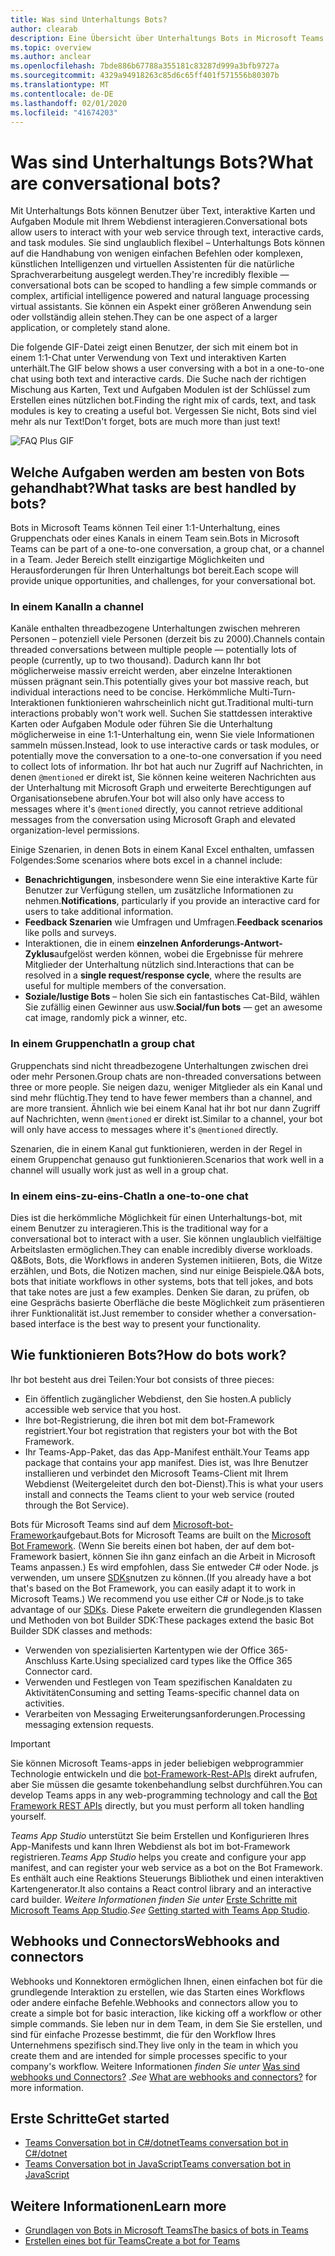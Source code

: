 ```yaml
---
title: Was sind Unterhaltungs Bots?
author: clearab
description: Eine Übersicht über Unterhaltungs Bots in Microsoft Teams.
ms.topic: overview
ms.author: anclear
ms.openlocfilehash: 7bde886b67788a355181c83287d999a3bfb9727a
ms.sourcegitcommit: 4329a94918263c85d6c65ff401f571556b80307b
ms.translationtype: MT
ms.contentlocale: de-DE
ms.lasthandoff: 02/01/2020
ms.locfileid: "41674203"
---
```

# <a name="what-are-conversational-bots"></a><span data-ttu-id="7c035-103">Was sind Unterhaltungs Bots?</span><span class="sxs-lookup"><span data-stu-id="7c035-103">What are conversational bots?</span></span>

<span data-ttu-id="7c035-104">Mit Unterhaltungs Bots können Benutzer über Text, interaktive Karten und Aufgaben Module mit Ihrem Webdienst interagieren.</span><span class="sxs-lookup"><span data-stu-id="7c035-104">Conversational bots allow users to interact with your web service through text, interactive cards, and task modules.</span></span> <span data-ttu-id="7c035-105">Sie sind unglaublich flexibel – Unterhaltungs Bots können auf die Handhabung von wenigen einfachen Befehlen oder komplexen, künstlichen Intelligenzen und virtuellen Assistenten für die natürliche Sprachverarbeitung ausgelegt werden.</span><span class="sxs-lookup"><span data-stu-id="7c035-105">They're incredibly flexible — conversational bots can be scoped to handling a few simple commands or complex, artificial intelligence powered and natural language processing virtual assistants.</span></span> <span data-ttu-id="7c035-106">Sie können ein Aspekt einer größeren Anwendung sein oder vollständig allein stehen.</span><span class="sxs-lookup"><span data-stu-id="7c035-106">They can be one aspect of a larger application, or completely stand alone.</span></span>

<span data-ttu-id="7c035-107">Die folgende GIF-Datei zeigt einen Benutzer, der sich mit einem bot in einem 1:1-Chat unter Verwendung von Text und interaktiven Karten unterhält.</span><span class="sxs-lookup"><span data-stu-id="7c035-107">The GIF below shows a user conversing with a bot in a one-to-one chat using both text and interactive cards.</span></span> <span data-ttu-id="7c035-108">Die Suche nach der richtigen Mischung aus Karten, Text und Aufgaben Modulen ist der Schlüssel zum Erstellen eines nützlichen bot.</span><span class="sxs-lookup"><span data-stu-id="7c035-108">Finding the right mix of cards, text, and task modules is key to creating a useful bot.</span></span> <span data-ttu-id="7c035-109">Vergessen Sie nicht, Bots sind viel mehr als nur Text!</span><span class="sxs-lookup"><span data-stu-id="7c035-109">Don't forget, bots are much more than just text!</span></span>

![FAQ Plus GIF](~/assets/images/FAQPlusEndUser.gif)

## <a name="what-tasks-are-best-handled-by-bots"></a><span data-ttu-id="7c035-111">Welche Aufgaben werden am besten von Bots gehandhabt?</span><span class="sxs-lookup"><span data-stu-id="7c035-111">What tasks are best handled by bots?</span></span>

<span data-ttu-id="7c035-112">Bots in Microsoft Teams können Teil einer 1:1-Unterhaltung, eines Gruppenchats oder eines Kanals in einem Team sein.</span><span class="sxs-lookup"><span data-stu-id="7c035-112">Bots in Microsoft Teams can be part of a one-to-one conversation, a group chat, or a channel in a Team.</span></span> <span data-ttu-id="7c035-113">Jeder Bereich stellt einzigartige Möglichkeiten und Herausforderungen für Ihren Unterhaltungs bot bereit.</span><span class="sxs-lookup"><span data-stu-id="7c035-113">Each scope will provide unique opportunities, and challenges, for your conversational bot.</span></span>

### <a name="in-a-channel"></a><span data-ttu-id="7c035-114">In einem Kanal</span><span class="sxs-lookup"><span data-stu-id="7c035-114">In a channel</span></span>

<span data-ttu-id="7c035-115">Kanäle enthalten threadbezogene Unterhaltungen zwischen mehreren Personen – potenziell viele Personen (derzeit bis zu 2000).</span><span class="sxs-lookup"><span data-stu-id="7c035-115">Channels contain threaded conversations between multiple people — potentially lots of people (currently, up to two thousand).</span></span> <span data-ttu-id="7c035-116">Dadurch kann Ihr bot möglicherweise massiv erreicht werden, aber einzelne Interaktionen müssen prägnant sein.</span><span class="sxs-lookup"><span data-stu-id="7c035-116">This potentially gives your bot massive reach, but individual interactions need to be concise.</span></span> <span data-ttu-id="7c035-117">Herkömmliche Multi-Turn-Interaktionen funktionieren wahrscheinlich nicht gut.</span><span class="sxs-lookup"><span data-stu-id="7c035-117">Traditional multi-turn interactions probably won't work well.</span></span> <span data-ttu-id="7c035-118">Suchen Sie stattdessen interaktive Karten oder Aufgaben Module oder führen Sie die Unterhaltung möglicherweise in eine 1:1-Unterhaltung ein, wenn Sie viele Informationen sammeln müssen.</span><span class="sxs-lookup"><span data-stu-id="7c035-118">Instead, look to use interactive cards or task modules, or potentially move the conversation to a one-to-one conversation if you need to collect lots of information.</span></span> <span data-ttu-id="7c035-119">Ihr bot hat auch nur Zugriff auf Nachrichten, in denen `@mentioned` er direkt ist, Sie können keine weiteren Nachrichten aus der Unterhaltung mit Microsoft Graph und erweiterte Berechtigungen auf Organisationsebene abrufen.</span><span class="sxs-lookup"><span data-stu-id="7c035-119">Your bot will also only have access to messages where it's `@mentioned` directly, you cannot retrieve additional messages from the conversation using Microsoft Graph and elevated organization-level permissions.</span></span>

<span data-ttu-id="7c035-120">Einige Szenarien, in denen Bots in einem Kanal Excel enthalten, umfassen Folgendes:</span><span class="sxs-lookup"><span data-stu-id="7c035-120">Some scenarios where bots excel in a channel include:</span></span>

* <span data-ttu-id="7c035-121">**Benachrichtigungen**, insbesondere wenn Sie eine interaktive Karte für Benutzer zur Verfügung stellen, um zusätzliche Informationen zu nehmen.</span><span class="sxs-lookup"><span data-stu-id="7c035-121">**Notifications**, particularly if you provide an interactive card for users to take additional information.</span></span>
* <span data-ttu-id="7c035-122">**Feedback Szenarien** wie Umfragen und Umfragen.</span><span class="sxs-lookup"><span data-stu-id="7c035-122">**Feedback scenarios** like polls and surveys.</span></span>
* <span data-ttu-id="7c035-123">Interaktionen, die in einem **einzelnen Anforderungs-Antwort-Zyklus**aufgelöst werden können, wobei die Ergebnisse für mehrere Mitglieder der Unterhaltung nützlich sind.</span><span class="sxs-lookup"><span data-stu-id="7c035-123">Interactions that can be resolved in a **single request/response cycle**, where the results are useful for multiple members of the conversation.</span></span>
* <span data-ttu-id="7c035-124">**Soziale/lustige Bots** – holen Sie sich ein fantastisches Cat-Bild, wählen Sie zufällig einen Gewinner aus usw.</span><span class="sxs-lookup"><span data-stu-id="7c035-124">**Social/fun bots** — get an awesome cat image, randomly pick a winner, etc.</span></span>

### <a name="in-a-group-chat"></a><span data-ttu-id="7c035-125">In einem Gruppenchat</span><span class="sxs-lookup"><span data-stu-id="7c035-125">In a group chat</span></span>

<span data-ttu-id="7c035-126">Gruppenchats sind nicht threadbezogene Unterhaltungen zwischen drei oder mehr Personen.</span><span class="sxs-lookup"><span data-stu-id="7c035-126">Group chats are non-threaded conversations between three or more people.</span></span> <span data-ttu-id="7c035-127">Sie neigen dazu, weniger Mitglieder als ein Kanal und sind mehr flüchtig.</span><span class="sxs-lookup"><span data-stu-id="7c035-127">They tend to have fewer members than a channel, and are more transient.</span></span> <span data-ttu-id="7c035-128">Ähnlich wie bei einem Kanal hat ihr bot nur dann Zugriff auf Nachrichten, wenn `@mentioned` er direkt ist.</span><span class="sxs-lookup"><span data-stu-id="7c035-128">Similar to a channel, your bot will only have access to messages where it's `@mentioned` directly.</span></span>

<span data-ttu-id="7c035-129">Szenarien, die in einem Kanal gut funktionieren, werden in der Regel in einem Gruppenchat genauso gut funktionieren.</span><span class="sxs-lookup"><span data-stu-id="7c035-129">Scenarios that work well in a channel will usually work just as well in a group chat.</span></span>

### <a name="in-a-one-to-one-chat"></a><span data-ttu-id="7c035-130">In einem eins-zu-eins-Chat</span><span class="sxs-lookup"><span data-stu-id="7c035-130">In a one-to-one chat</span></span>

<span data-ttu-id="7c035-131">Dies ist die herkömmliche Möglichkeit für einen Unterhaltungs-bot, mit einem Benutzer zu interagieren.</span><span class="sxs-lookup"><span data-stu-id="7c035-131">This is the traditional way for a conversational bot to interact with a user.</span></span> <span data-ttu-id="7c035-132">Sie können unglaublich vielfältige Arbeitslasten ermöglichen.</span><span class="sxs-lookup"><span data-stu-id="7c035-132">They can enable incredibly diverse workloads.</span></span> <span data-ttu-id="7c035-133">Q&Bots, Bots, die Workflows in anderen Systemen initiieren, Bots, die Witze erzählen, und Bots, die Notizen machen, sind nur einige Beispiele.</span><span class="sxs-lookup"><span data-stu-id="7c035-133">Q&A bots, bots that initiate workflows in other systems, bots that tell jokes, and bots that take notes are just a few examples.</span></span> <span data-ttu-id="7c035-134">Denken Sie daran, zu prüfen, ob eine Gesprächs basierte Oberfläche die beste Möglichkeit zum präsentieren ihrer Funktionalität ist.</span><span class="sxs-lookup"><span data-stu-id="7c035-134">Just remember to consider whether a conversation-based interface is the best way to present your functionality.</span></span>

## <a name="how-do-bots-work"></a><span data-ttu-id="7c035-135">Wie funktionieren Bots?</span><span class="sxs-lookup"><span data-stu-id="7c035-135">How do bots work?</span></span>

<span data-ttu-id="7c035-136">Ihr bot besteht aus drei Teilen:</span><span class="sxs-lookup"><span data-stu-id="7c035-136">Your bot consists of three pieces:</span></span>

* <span data-ttu-id="7c035-137">Ein öffentlich zugänglicher Webdienst, den Sie hosten.</span><span class="sxs-lookup"><span data-stu-id="7c035-137">A publicly accessible web service that you host.</span></span>
* <span data-ttu-id="7c035-138">Ihre bot-Registrierung, die ihren bot mit dem bot-Framework registriert.</span><span class="sxs-lookup"><span data-stu-id="7c035-138">Your bot registration that registers your bot with the Bot Framework.</span></span>
* <span data-ttu-id="7c035-139">Ihr Teams-App-Paket, das das App-Manifest enthält.</span><span class="sxs-lookup"><span data-stu-id="7c035-139">Your Teams app package that contains your app manifest.</span></span> <span data-ttu-id="7c035-140">Dies ist, was Ihre Benutzer installieren und verbindet den Microsoft Teams-Client mit Ihrem Webdienst (Weitergeleitet durch den bot-Dienst).</span><span class="sxs-lookup"><span data-stu-id="7c035-140">This is what your users install and connects the Teams client to your web service (routed through the Bot Service).</span></span>

<span data-ttu-id="7c035-141">Bots für Microsoft Teams sind auf dem [Microsoft-bot-Framework](https://dev.botframework.com/)aufgebaut.</span><span class="sxs-lookup"><span data-stu-id="7c035-141">Bots for Microsoft Teams are built on the [Microsoft Bot Framework](https://dev.botframework.com/).</span></span> <span data-ttu-id="7c035-142">(Wenn Sie bereits einen bot haben, der auf dem bot-Framework basiert, können Sie ihn ganz einfach an die Arbeit in Microsoft Teams anpassen.) Es wird empfohlen, dass Sie entweder C# oder Node. js verwenden, um unsere [SDKs](/microsoftteams/platform/#pivot=sdk-tools)nutzen zu können.</span><span class="sxs-lookup"><span data-stu-id="7c035-142">(If you already have a bot that's based on the Bot Framework, you can easily adapt it to work in Microsoft Teams.) We recommend you use either C# or Node.js to take advantage of our [SDKs](/microsoftteams/platform/#pivot=sdk-tools).</span></span> <span data-ttu-id="7c035-143">Diese Pakete erweitern die grundlegenden Klassen und Methoden von bot Builder SDK:</span><span class="sxs-lookup"><span data-stu-id="7c035-143">These packages extend the basic Bot Builder SDK classes and methods:</span></span>

* <span data-ttu-id="7c035-144">Verwenden von spezialisierten Kartentypen wie der Office 365-Anschluss Karte.</span><span class="sxs-lookup"><span data-stu-id="7c035-144">Using specialized card types like the Office 365 Connector card.</span></span>
* <span data-ttu-id="7c035-145">Verwenden und Festlegen von Team spezifischen Kanaldaten zu Aktivitäten</span><span class="sxs-lookup"><span data-stu-id="7c035-145">Consuming and setting Teams-specific channel data on activities.</span></span>
* <span data-ttu-id="7c035-146">Verarbeiten von Messaging Erweiterungsanforderungen.</span><span class="sxs-lookup"><span data-stu-id="7c035-146">Processing messaging extension requests.</span></span>

> [!IMPORTANT]
> <span data-ttu-id="7c035-147">Sie können Microsoft Teams-apps in jeder beliebigen webprogrammier Technologie entwickeln und die [bot-Framework-Rest-APIs](/bot-framework/rest-api/bot-framework-rest-overview) direkt aufrufen, aber Sie müssen die gesamte tokenbehandlung selbst durchführen.</span><span class="sxs-lookup"><span data-stu-id="7c035-147">You can develop Teams apps in any web-programming technology and call the [Bot Framework REST APIs](/bot-framework/rest-api/bot-framework-rest-overview) directly, but you must perform all token handling yourself.</span></span>

<span data-ttu-id="7c035-148">*Teams App Studio* unterstützt Sie beim Erstellen und Konfigurieren Ihres App-Manifests und kann Ihren Webdienst als bot im bot-Framework registrieren.</span><span class="sxs-lookup"><span data-stu-id="7c035-148">*Teams App Studio* helps you create and configure your app manifest, and can register your web service as a bot on the Bot Framework.</span></span> <span data-ttu-id="7c035-149">Es enthält auch eine Reaktions Steuerungs Bibliothek und einen interaktiven Kartengenerator.</span><span class="sxs-lookup"><span data-stu-id="7c035-149">It also contains a React control library and an interactive card builder.</span></span> <span data-ttu-id="7c035-150">*Weitere Informationen finden Sie unter* [Erste Schritte mit Microsoft Teams App Studio](~/concepts/build-and-test/app-studio-overview.md).</span><span class="sxs-lookup"><span data-stu-id="7c035-150">*See* [Getting started with Teams App Studio](~/concepts/build-and-test/app-studio-overview.md).</span></span>

## <a name="webhooks-and-connectors"></a><span data-ttu-id="7c035-151">Webhooks und Connectors</span><span class="sxs-lookup"><span data-stu-id="7c035-151">Webhooks and connectors</span></span>

<span data-ttu-id="7c035-152">Webhooks und Konnektoren ermöglichen Ihnen, einen einfachen bot für die grundlegende Interaktion zu erstellen, wie das Starten eines Workflows oder andere einfache Befehle.</span><span class="sxs-lookup"><span data-stu-id="7c035-152">Webhooks and connectors allow you to create a simple bot for basic interaction, like kicking off a workflow or other simple commands.</span></span> <span data-ttu-id="7c035-153">Sie leben nur in dem Team, in dem Sie Sie erstellen, und sind für einfache Prozesse bestimmt, die für den Workflow Ihres Unternehmens spezifisch sind.</span><span class="sxs-lookup"><span data-stu-id="7c035-153">They live only in the team in which you create them and are intended for simple processes specific to your company's workflow.</span></span> <span data-ttu-id="7c035-154">Weitere Informationen *finden Sie unter* [Was sind webhooks und Connectors?](~/webhooks-and-connectors/what-are-webhooks-and-connectors.md) .</span><span class="sxs-lookup"><span data-stu-id="7c035-154">*See* [What are webhooks and connectors?](~/webhooks-and-connectors/what-are-webhooks-and-connectors.md) for more information.</span></span>

## <a name="get-started"></a><span data-ttu-id="7c035-155">Erste Schritte</span><span class="sxs-lookup"><span data-stu-id="7c035-155">Get started</span></span>

* [<span data-ttu-id="7c035-156">Teams Conversation bot in C#/dotnet</span><span class="sxs-lookup"><span data-stu-id="7c035-156">Teams conversation bot in C#/dotnet</span></span>](https://github.com/microsoft/BotBuilder-Samples/tree/master/samples/csharp_dotnetcore/57.teams-conversation-bot)
* [<span data-ttu-id="7c035-157">Teams Conversation bot in JavaScript</span><span class="sxs-lookup"><span data-stu-id="7c035-157">Teams conversation bot in JavaScript</span></span>](https://github.com/microsoft/BotBuilder-Samples/tree/master/samples/javascript_nodejs/57.teams-conversation-bot)

## <a name="learn-more"></a><span data-ttu-id="7c035-158">Weitere Informationen</span><span class="sxs-lookup"><span data-stu-id="7c035-158">Learn more</span></span>

* [<span data-ttu-id="7c035-159">Grundlagen von Bots in Microsoft Teams</span><span class="sxs-lookup"><span data-stu-id="7c035-159">The basics of bots in Teams</span></span>](~/bots/bot-basics.md)
* [<span data-ttu-id="7c035-160">Erstellen eines bot für Teams</span><span class="sxs-lookup"><span data-stu-id="7c035-160">Create a bot for Teams</span></span>](~/bots/how-to/create-a-bot-for-teams.md)
